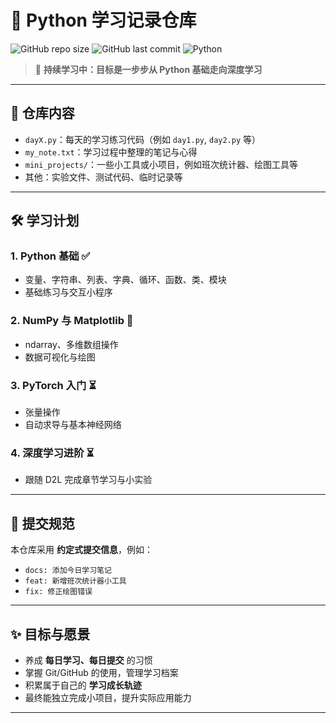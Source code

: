 # 📘 Python 学习记录仓库

![GitHub repo size](https://img.shields.io/github/repo-size/As-Newbie/learning-record?color=blue\&label=Repo%20Size)
![GitHub last commit](https://img.shields.io/github/last-commit/As-Newbie/learning-record?color=green\&label=Last%20Commit)
![Python](https://img.shields.io/badge/Python-Learning-blue?logo=python)

> 🚀 **持续学习中：目标是一步步从 Python 基础走向深度学习**

---

## 📂 仓库内容

* `dayX.py`：每天的学习练习代码（例如 `day1.py`, `day2.py` 等）
* `my_note.txt`：学习过程中整理的笔记与心得
* `mini_projects/`：一些小工具或小项目，例如班次统计器、绘图工具等
* 其他：实验文件、测试代码、临时记录等

---

## 🛠️ 学习计划

### 1. Python 基础 ✅

* 变量、字符串、列表、字典、循环、函数、类、模块
* 基础练习与交互小程序

### 2. NumPy 与 Matplotlib 🔄

* ndarray、多维数组操作
* 数据可视化与绘图

### 3. PyTorch 入门 ⏳

* 张量操作
* 自动求导与基本神经网络

### 4. 深度学习进阶 ⏳

* 跟随 D2L 完成章节学习与小实验

---

## 📅 提交规范

本仓库采用 **约定式提交信息**，例如：

* `docs: 添加今日学习笔记`
* `feat: 新增班次统计器小工具`
* `fix: 修正绘图错误`

---

## ✨ 目标与愿景

* 养成 **每日学习、每日提交** 的习惯
* 掌握 Git/GitHub 的使用，管理学习档案
* 积累属于自己的 **学习成长轨迹**
* 最终能独立完成小项目，提升实际应用能力

---


